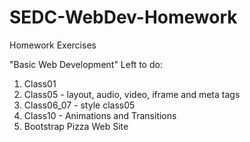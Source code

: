 # SEDC-WebDev-Homework
Homework Exercises

"Basic Web Development"
Left to do:
1. Class01
2. Class05 - layout, audio, video, iframe and meta tags
3. Class06_07 - style class05
4. Class10 - Animations and Transitions
5. Bootstrap Pizza Web Site